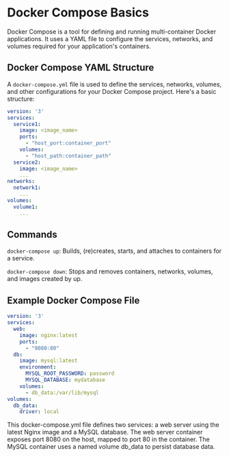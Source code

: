 # Docker Compose Basics

Docker Compose is a tool for defining and running multi-container Docker applications. It uses a YAML file to configure the services, networks, and volumes required for your application's containers.

## Docker Compose YAML Structure

A `docker-compose.yml` file is used to define the services, networks, volumes, and other configurations for your Docker Compose project. Here's a basic structure:

```yaml
version: '3'
services:
  service1:
    image: <image_name>
    ports:
      - "host_port:container_port"
    volumes:
      - "host_path:container_path"
  service2:
    image: <image_name>
    ...
networks:
  network1:
    ...
volumes:
  volume1:
    ...
```

## Commands

`docker-compose up`: Builds, (re)creates, starts, and attaches to containers for a service.

`docker-compose down`: Stops and removes containers, networks, volumes, and images created by up.

## Example Docker Compose File

```yaml
version: '3'
services:
  web:
    image: nginx:latest
    ports:
      - "8080:80"
  db:
    image: mysql:latest
    environment:
      MYSQL_ROOT_PASSWORD: password
      MYSQL_DATABASE: mydatabase
    volumes:
      - db_data:/var/lib/mysql
volumes:
  db_data:
    driver: local
```

This docker-compose.yml file defines two services: a web server using the latest Nginx image and a MySQL database. The web server container exposes port 8080 on the host, mapped to port 80 in the container. The MySQL container uses a named volume db_data to persist database data.

```yaml

```

```yaml

```
